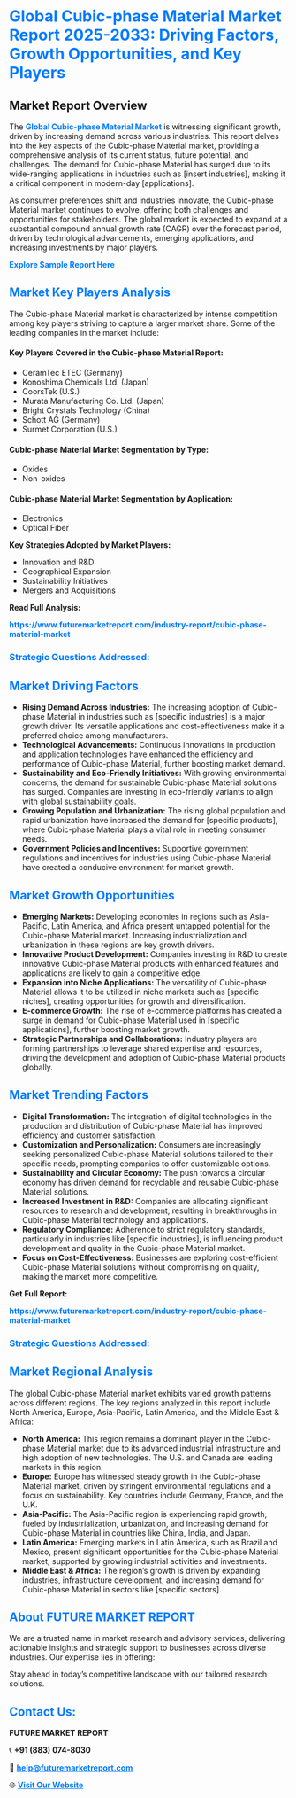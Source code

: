 <h1 style="color: #007BFF;">Global Cubic-phase Material Market Report 2025-2033: Driving Factors, Growth Opportunities, and Key Players</h1>

<section id="overview">
<h2>Market Report Overview</h2>
<p>The <a href="https://www.futuremarketreport.com/industry-report/cubic-phase-material-market" style="color: #007BFF; text-decoration: none;"><strong>Global Cubic-phase Material Market</strong></a> is witnessing significant growth, driven by increasing demand across various industries. This report delves into the key aspects of the Cubic-phase Material market, providing a comprehensive analysis of its current status, future potential, and challenges. The demand for Cubic-phase Material has surged due to its wide-ranging applications in industries such as [insert industries], making it a critical component in modern-day [applications].</p>
<p>As consumer preferences shift and industries innovate, the Cubic-phase Material market continues to evolve, offering both challenges and opportunities for stakeholders. The global market is expected to expand at a substantial compound annual growth rate (CAGR) over the forecast period, driven by technological advancements, emerging applications, and increasing investments by major players.</p>
</section>

<section id="overview">
<p><a href="https://www.futuremarketreport.com/request-sample/reportId=114596" style="color: #007BFF; text-decoration: none;"><strong>Explore Sample Report Here</strong></a></p>
</section>

<section id="key-players">
<h2 style="color: #007BFF;">Market Key Players Analysis</h2>
<p>The Cubic-phase Material market is characterized by intense competition among key players striving to capture a larger market share. Some of the leading companies in the market include:</p>
<h4>Key Players Covered in the Cubic-phase Material Report:</h4>
<ul><li>CeramTec ETEC (Germany)</li><li>Konoshima Chemicals Ltd. (Japan)</li><li>CoorsTek (U.S.)</li><li>Murata Manufacturing Co. Ltd. (Japan)</li><li>Bright Crystals Technology (China)</li><li>Schott AG (Germany)</li><li>Surmet Corporation (U.S.)</li></ul>
<h4>Cubic-phase Material Market Segmentation by Type:</h4>
<ul><li>Oxides</li><li>Non-oxides</li></ul>

<h4>Cubic-phase Material Market Segmentation by Application:</h4>
<ul><li>Electronics</li><li>Optical Fiber</li></ul>
<p><strong>Key Strategies Adopted by Market Players:</strong></p>
<ul>
<li>Innovation and R&D</li>
<li>Geographical Expansion</li>
<li>Sustainability Initiatives</li>
<li>Mergers and Acquisitions</li>
</ul>
</section>

<section>
<p><strong>Read Full Analysis: </strong></p><a href="https://www.futuremarketreport.com/industry-report/cubic-phase-material-market" style="color: #007BFF; text-decoration: none;"><strong>https://www.futuremarketreport.com/industry-report/cubic-phase-material-market</strong></a>
<h3 style="color: #007BFF;">Strategic Questions Addressed:</h3>
</section>

<section id="driving-factors">
<h2 style="color: #007BFF;">Market Driving Factors</h2>
<ul>
<li><strong>Rising Demand Across Industries:</strong> The increasing adoption of Cubic-phase Material in industries such as [specific industries] is a major growth driver. Its versatile applications and cost-effectiveness make it a preferred choice among manufacturers.</li>
<li><strong>Technological Advancements:</strong> Continuous innovations in production and application technologies have enhanced the efficiency and performance of Cubic-phase Material, further boosting market demand.</li>
<li><strong>Sustainability and Eco-Friendly Initiatives:</strong> With growing environmental concerns, the demand for sustainable Cubic-phase Material solutions has surged. Companies are investing in eco-friendly variants to align with global sustainability goals.</li>
<li><strong>Growing Population and Urbanization:</strong> The rising global population and rapid urbanization have increased the demand for [specific products], where Cubic-phase Material plays a vital role in meeting consumer needs.</li>
<li><strong>Government Policies and Incentives:</strong> Supportive government regulations and incentives for industries using Cubic-phase Material have created a conducive environment for market growth.</li>
</ul>
</section>

<section id="growth-opportunities">
<h2 style="color: #007BFF;">Market Growth Opportunities</h2>
<ul>
<li><strong>Emerging Markets:</strong> Developing economies in regions such as Asia-Pacific, Latin America, and Africa present untapped potential for the Cubic-phase Material market. Increasing industrialization and urbanization in these regions are key growth drivers.</li>
<li><strong>Innovative Product Development:</strong> Companies investing in R&D to create innovative Cubic-phase Material products with enhanced features and applications are likely to gain a competitive edge.</li>
<li><strong>Expansion into Niche Applications:</strong> The versatility of Cubic-phase Material allows it to be utilized in niche markets such as [specific niches], creating opportunities for growth and diversification.</li>
<li><strong>E-commerce Growth:</strong> The rise of e-commerce platforms has created a surge in demand for Cubic-phase Material used in [specific applications], further boosting market growth.</li>
<li><strong>Strategic Partnerships and Collaborations:</strong> Industry players are forming partnerships to leverage shared expertise and resources, driving the development and adoption of Cubic-phase Material products globally.</li>
</ul>
</section>

<section id="trending-factors">
<h2 style="color: #007BFF;">Market Trending Factors</h2>
<ul>
<li><strong>Digital Transformation:</strong> The integration of digital technologies in the production and distribution of Cubic-phase Material has improved efficiency and customer satisfaction.</li>
<li><strong>Customization and Personalization:</strong> Consumers are increasingly seeking personalized Cubic-phase Material solutions tailored to their specific needs, prompting companies to offer customizable options.</li>
<li><strong>Sustainability and Circular Economy:</strong> The push towards a circular economy has driven demand for recyclable and reusable Cubic-phase Material solutions.</li>
<li><strong>Increased Investment in R&D:</strong> Companies are allocating significant resources to research and development, resulting in breakthroughs in Cubic-phase Material technology and applications.</li>
<li><strong>Regulatory Compliance:</strong> Adherence to strict regulatory standards, particularly in industries like [specific industries], is influencing product development and quality in the Cubic-phase Material market.</li>
<li><strong>Focus on Cost-Effectiveness:</strong> Businesses are exploring cost-efficient Cubic-phase Material solutions without compromising on quality, making the market more competitive.</li>
</ul>
</section>

<section>
<p><strong>Get Full Report: </strong></p><a href="https://www.futuremarketreport.com/industry-report/cubic-phase-material-market" style="color: #007BFF; text-decoration: none;"><strong>https://www.futuremarketreport.com/industry-report/cubic-phase-material-market</strong></a>
<h3 style="color: #007BFF;">Strategic Questions Addressed:</h3>
</section>


<section id="regional-analysis">
<h2 style="color: #007BFF;">Market Regional Analysis</h2>
<p>The global Cubic-phase Material market exhibits varied growth patterns across different regions. The key regions analyzed in this report include North America, Europe, Asia-Pacific, Latin America, and the Middle East & Africa:</p>
<ul>
<li><strong>North America:</strong> This region remains a dominant player in the Cubic-phase Material market due to its advanced industrial infrastructure and high adoption of new technologies. The U.S. and Canada are leading markets in this region.</li>
<li><strong>Europe:</strong> Europe has witnessed steady growth in the Cubic-phase Material market, driven by stringent environmental regulations and a focus on sustainability. Key countries include Germany, France, and the U.K.</li>
<li><strong>Asia-Pacific:</strong> The Asia-Pacific region is experiencing rapid growth, fueled by industrialization, urbanization, and increasing demand for Cubic-phase Material in countries like China, India, and Japan.</li>
<li><strong>Latin America:</strong> Emerging markets in Latin America, such as Brazil and Mexico, present significant opportunities for the Cubic-phase Material market, supported by growing industrial activities and investments.</li>
<li><strong>Middle East & Africa:</strong> The region’s growth is driven by expanding industries, infrastructure development, and increasing demand for Cubic-phase Material in sectors like [specific sectors].</li>
</ul>
</section>

<footer>
<h2 style="color: #007BFF;">About FUTURE MARKET REPORT</h2>
<p>We are a trusted name in market research and advisory services, delivering actionable insights and strategic support to businesses across diverse industries. Our expertise lies in offering:</p>

<p>Stay ahead in today’s competitive landscape with our tailored research solutions.</p>

<h2 style="color: #007BFF;">Contact Us:</h2>
<p><strong>FUTURE MARKET REPORT</strong></p>
<p>📞 <strong>+91 (883) 074-8030</strong></p>
<p>📧 <strong><a href="mailto:help@futuremarketreport.com" style="color: #007BFF;">help@futuremarketreport.com</a></strong></p>
<p>🌐 <strong><a href="https://www.futuremarketreport.com/" style="color: #007BFF;">Visit Our Website</a></strong></p>
</footer>